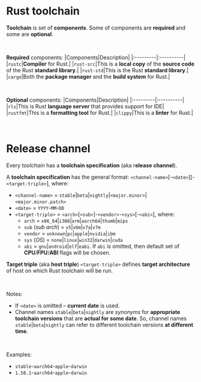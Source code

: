 # Rust toolchain 
**Toolchain** is set of **components**. Some of components are **required** and some are **optional**.

<br>

**Required** components:
|Components|Description|
|:---------|:----------|
|`rustc`|**Compiler** for Rust.|
|`rust-src`|This is a **local copy** of the **source code** of the Rust **standard library**.|
|`rust-std`|This is the Rust **standard library**.|
|`cargo`|Both the **package manager** and the **build system** for Rust.|

<br>

**Optional** components:
|Components|Description|
|:---------|:----------|
|`rls`|This is Rust **language server** that provides support for IDE|
|`rustfmt`|This is a **formatting tool** for Rust.|
|`clippy`|This is a **linter** for Rust.|

<br>

# Release channel
Every *toolchain* has a **toolchain specification** (aka r**elease channel**). 

A **toolchain specification** has the general format: `<channel-name>`\[-`<date>`\]\[-`<target-triple>`\], where:
- `<channel-name>` = `stable`|`beta`|`nightly`|`<major.minor>`|`<major.minor.patch>`
- `<date>` = `YYYY`-`MM`-`DD`
- `<target-triple>` = `<arch>`[`<sub>`]-`<vendor>`-`<sys>`[-`<abi>`], where:
    - `arch` = `x86_64`|`i386`|`arm`|`aarch64`|`thumb`|`mips`
    - `sub` (*sub arch*) = `v5`|`v6m`|`v7a`|`v7m`
    - `vendor` = `unknown`|`pc`|`apple`|`nvidia`|`ibm`
    - `sys` (*OS*) = `none`|`linux`|`win32`|`darwin`|`cuda`
    - `abi` = `gnu`|`android`|`elf`|`eabi`. If `abi` is omitted, then default set of **CPU**/**FPU**/**ABI** flags will be chosen.

**Target triple** (aka **host triple**) `<target-triple>` defines **target architecture** of host on which Rust toolchain will be run.

<br>

Notes:
- If `<date>` is omitted – **current date** is used.
- Channel names `stable`|`beta`|`nightly` are *synonyms* for **appropriate toolchain versions** that are **actual for some date**. So, channel names `stable`|`beta`|`nightly` can refer to different toolchain versions **at different time**.

<br>

Examples:
- `stable`-`aarch64`-`apple`-`darwin`
- `1.58.1`-`aarch64`-`apple`-`darwin`
